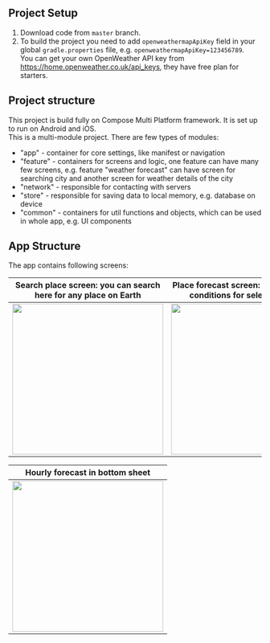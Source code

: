 ## Project Setup

1. Download code from `master` branch.
2. To build the project you need to add `openweathermapApiKey` field in your global `gradle.properties` file, e.g. `openweathermapApiKey=123456789`.<br>
   You can get your own OpenWeather API key from https://home.openweather.co.uk/api_keys, they have free plan for starters.

## Project structure
This project is build fully on Compose Multi Platform framework. It is set up to run on Android and iOS.<br>
This is a multi-module project. There are few types of modules:
   - "app" - container for core settings, like manifest or navigation
   - "feature" - containers for screens and logic, one feature can have many few screens, e.g. feature "weather forecast" can have screen for searching city and another screen for weather details of the city
   - "network" - responsible for contacting with servers
   - "store" - responsible for saving data to local memory, e.g. database on device
   - "common" - containers for util functions and objects, which can be used in whole app, e.g. UI components

## App Structure

The app contains following screens:

|                     Search place screen: you can search here for any place on Earth                     |                   Place forecast screen: check weather conditions for selected place                    |
|:-------------------------------------------------------------------------------------------------------:|:-------------------------------------------------------------------------------------------------------:|
| <img src="https://github.com/user-attachments/assets/2cdbcc17-8a2c-4302-b957-69ee7c179cf5" width="300"> | <img src="https://github.com/user-attachments/assets/e786b9a9-46ce-431b-a24b-546758e9b836" width="300"> |

|                                     Hourly forecast in bottom sheet                                     |
|:-------------------------------------------------------------------------------------------------------:|
| <img src="https://github.com/user-attachments/assets/2be541e9-09c8-4d42-b577-7a456facd2d7" width="300"> |
